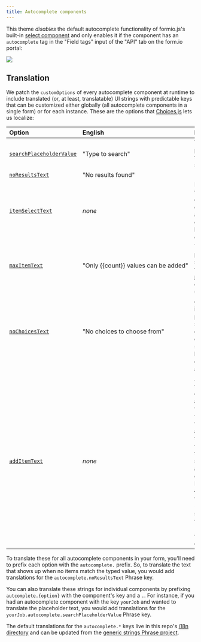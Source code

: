 ```yaml
---
title: Autocomplete components
---
```


This theme _disables_ the default autocomplete functionality of formio.js's
built-in [select component] and only enables it if the component has an
`autocomplete` tag in the "Field tags" input of the "API" tab on the form.io portal:

![](https://help.form.io/assets/img/api1.png)

## Translation
We patch the `customOptions` of every autocomplete component at runtime to
include translated (or, at least, translatable) UI strings with predictable
keys that can be customized either globally (all autocomplete components in a
single form) or for each instance. These are the options that [Choices.js] lets
us localize:

| Option | English | Notes
:--- | :--- | :---
[`searchPlaceholderValue`](https://github.com/jshjohnson/Choices#searchplaceholdervalue) | "Type to search" |  The placeholder text of the search input
[`noResultsText`](https://github.com/jshjohnson/Choices#noresultstext) | "No results found" | 
[`itemSelectText`](https://github.com/jshjohnson/Choices#itemselecttext)  | _none_ | Displayed on the right side of the dropdown alongside the currently highlighted option
[`maxItemText`](https://github.com/jshjohnson/Choices#maxitemtext)  | <nobr>"Only {{count}} values can be added"</nobr> | The `{{count}}` placeholder is substituted with the [maxItemCount](https://github.com/jshjohnson/Choices#maxitemcount) option.
[`noChoicesText`](https://github.com/jshjohnson/Choices#nochoicestext)  | "No choices to choose from" | This should only show up if we haven't provided any static options or have a dynamic select driven by an API that doesn't return any results.
[`addItemText`](https://github.com/jshjohnson/Choices#additemtext)  | _none_ | ⚠️ I **think** that this option is only applicable when freeform values are allowed. If so, this shows up when you've typed a search string as a prompt, e.g. "Press Enter to add **{{value}}**", where `{{value}}` is substituted with the "backend" value of the option.

To translate these for all autocomplete components in your form, you'll need to
prefix each option with the `autocomplete.` prefix. So, to translate the text
that shows up when no items match the typed value, you would add translations
for the `autocomplete.noResultsText` Phrase key.

You can also translate these strings for individual components by prefixing 
`autcomplete.{option}` with the component's key and a `.`. For instance, if you
had an autocomplete component with the key `yourJob` and wanted to translate
the placeholder text, you would add translations for the
`yourJob.autocomplete.searchPlaceholderValue` Phrase key.

The default translations for the `autocomplete.*` keys live in this repo's
[i18n directory] and can be updated from the [generic strings Phrase project].

[select component]: https://help.form.io/userguide/form-components/#select
[choices.js]: https://github.com/jshjohnson/Choices#readme
[i18n directory]: https://github.com/SFDigitalServices/formio-sfds/tree/main/src/i18n
[generic strings phrase project]: https://app.phrase.com/accounts/city-county-of-san-francisco/projects/form-io-generic-strings

